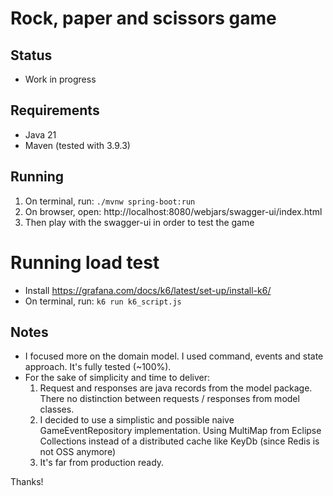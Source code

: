 # Rock, paper and scissors game

## Status

* Work in progress

## Requirements

* Java 21
* Maven (tested with 3.9.3)

## Running

1. On terminal, run: ```./mvnw spring-boot:run```
2. On browser, open: http://localhost:8080/webjars/swagger-ui/index.html
3. Then play with the swagger-ui in order to test the game

# Running load test

* Install https://grafana.com/docs/k6/latest/set-up/install-k6/
* On terminal, run: ```k6 run k6_script.js```

## Notes

* I focused more on the domain model. I used command, events and state approach. It's fully tested (~100%).
* For the sake of simplicity and time to deliver:
    1. Request and responses are java records from the model package. There no distinction between requests / responses
       from model classes.
    2. I decided to use a simplistic and possible naive GameEventRepository implementation. Using MultiMap from Eclipse
       Collections instead of a distributed cache like KeyDb (since Redis is not OSS anymore)
    3. It's far from production ready.

Thanks!
